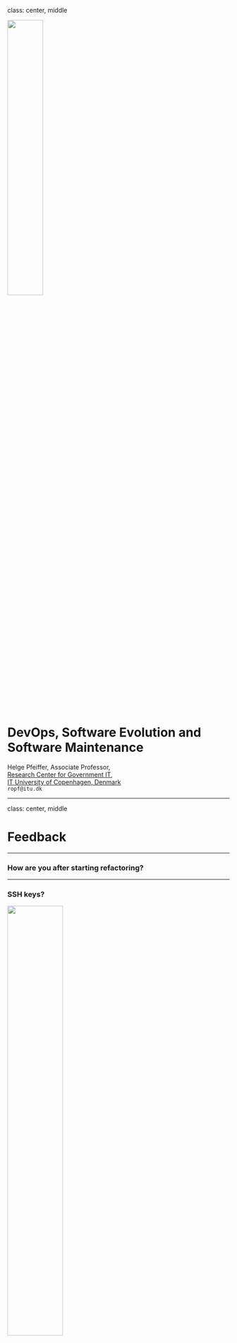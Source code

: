 class: center, middle

<img src="https://www.saa-authors.eu/picture/739/ftw_768/saa-mtcwmza4nzq5mq.jpg" width=40%/>

# DevOps, Software Evolution and Software Maintenance

Helge Pfeiffer, Associate Professor,<br>
[Research Center for Government IT](https://www.itu.dk/forskning/institutter/institut-for-datalogi/forskningscenter-for-offentlig-it),<br>
[IT University of Copenhagen, Denmark](https://www.itu.dk)<br>
`ropf@itu.dk`

---

class: center, middle

# Feedback

---

### How are you after starting refactoring?


---

### SSH keys?

<img src="https://i.stack.imgur.com/KJOUj.png" width="50%">

* It is [one of the first steps of today's exercise](https://github.com/itu-devops/itu-minitwit-ci#step-1---configure-ssh-keys-and-setup-remote-vm) too
* How to handle SSH keys manually, see e.g., a [DigitalOcean tutorial](https://www.digitalocean.com/community/tutorials/how-to-configure-ssh-key-based-authentication-on-a-linux-server)

---

### General Advise

  * Advantage of **logging** your actions:
    * It is easier for the TAs and your group fellows to help you.
    * It is a prerequisite to [ask good questions](https://stackoverflow.com/help/how-to-ask)
    * It is a prerequisite to write good [bug reports](https://web.archive.org/web/20210414020435/https://www.kenst.com/2018/02/how-to-write-a-good-bug-report-use-rimgen/).

---

### Share URLs to your deployed applications and APIs

Send a pull request to `repositories.py` in our central repository: https://github.com/itu-devops/lecture_notes/blob/master/repositories.py

Add two URL links:

  * One to your running applications (edit `"http://<minitwit_application_url>"`)
  * Another one to the simulator API endpoint (edit `"http://<sim_api_url>"`)

---

### Your Turn!
<img src="https://media.giphy.com/media/13GIgrGdslD9oQ/giphy.gif" width=50%/>

  - How do you build your software currently?
  - Which steps have to be performed after checking out your repository to create the 'executable' artifact?

---

### Motivation - Building and deploying software can be scary.


You can break things, tests will fail, colleagues might get angry, etc.

An infrastructure that lets you deliver and deploy automatically and continuously may help to reduce those fears that many developers have.

It allows you to deploy frequently without any manual intervention.

In particular, when things go wrong you just deploy a fix quickly and easily.

---

### How can you build and deploy?

  * Not at all, I work on the server...
  * Manually, via SSH/SCP
  * Via scripted flows
  * Via build systems

---

### `make`


[`make`](https://www.gnu.org/software/make/manual/html_node/) is likely one of the oldest build automation tools.
An example of a `Makefile` that builds and deploys a homepage via `rsync`.

```make
.PHONY: build serve all deploy

build:
        ./build.sh

serve:
        cd public
        open index.html
        python -m http.server

all: build
        git add -A && git commit -m "Automatic deploy commit on `date "+%Y-%m-%d_%H:%M:%S"`"
        git push origin master
        rsync -rP public/* me@server.itu.dk:/import/home/me/public_html

deploy: build
        rsync -rP public/* me@server.dk:/import/home/me/public_html
```

A bit more complicated example, the Linux kernel [`Makefile`](https://github.com/torvalds/linux/blob/master/Makefile)

---

class: center, middle

# How do big companies build and deploy?

---

### GitHub

  > We are constantly deploying at GitHub. Dozens of times a day.
  >
  > Any employee can deploy to production from Campfire with a single message. When someone pushes to master, after watching the tests pass, they're encouraged to immediately deploy to production. This way, everyone is responsible for their own code being production-ready, and people don't have to worry about pushing someone else's code and breaking production.
  >
  > Recently, this process got even better. Now, after someone pushes to master and the tests pass, master is deployed to production automatically. We have ways of preventing this from happening (an employee can temporarily lock deployment while they're collecting data, for example), but by default, production is always up-to-date with master.
  >
  > This is a fantastic way of doing things. Deploying constantly means we completely **avoid giant scary "deployment days",** and our fast and painless deployment process means we can quickly fix problems as they're discovered.
  >
  > Jake Boxer (https://www.quora.com/How-often-do-major-software-companies-such-as-Github-Facebook-Google-Quora-Pinterest-etc-push-code-to-production-Is-there-any-standard-pattern-of-release-cycle-which-any-company-can-follow)

---

### Amazon

  > **Amazon May (2011) Deployment Stats (production hosts & environments only)**
  >
  > * Mean time between deployments (weekday): 11.6 seconds
  > * Max # of deployments in a single hour: 1,079
  > * Mean # of hosts simultaneously receiving a deployment: 10,000
  > * Max # of hosts simultaneously receiving a deployment: * 30,000
  >
  > https://web.archive.org/web/20160305150815/http://assets.en.oreilly.com/1/event/60/Velocity%20Culture%20Presentation.pdf

  > **Results**
  > * 75% reduction in outages triggered by software deployments since 2006
  > * 90% reduction in outage minutes triggered by software deployments
  > * ~0.001% of software deployments cause an outage
  > * Instantaneous automated rollback
  > * Reduction in complexity

You can see the entire talk with these numbers here: http://www.youtube.com/watch?v=dxk8b9rSKOo

---

### Facebook

Facebook deploys:

  * One minor update on most business days
  * One major update on a weekly basis, usually Tuesdays


https://arstechnica.com/information-technology/2012/04/exclusive-a-behind-the-scenes-look-at-facebook-release-engineering/

---

### Okay, but how can we do this?

There are many CI/CD solutions. In our following example we will have a closer look to GitHub Actions.
- However, you might consider an alternative technology.
- The following list should link you to some commonly used solutions.

Self-hosted most often in bigger organizations and companies:

  * [Jenkins](https://jenkins.io/index.html)
  * [Bamboo](https://www.atlassian.com/software/bamboo)
  * [TeamCity](https://www.jetbrains.com/teamcity/)
  * [Concourse](https://concourse.ci)
  * [Azure DevOps Server](https://azure.microsoft.com/en-us/services/devops/server/)
  * [Drone](https://www.drone.io/)

CI/CD as a service:

  * [Travis CI](https://travis-ci.org/)
  * [CircleCI](https://circleci.com)
  * [Github Actions](https://github.com/features/actions)
  * [GitLab CI](https://docs.gitlab.com/ee/topics/build_your_application.html)

---

### CI/CD System

  > A CI (**continuous integration**) system clones the codebase for the software under consideration from a source control system such as GitHub, builds the software into an artifact that can be a binary, a tar archive, or a Docker image, and, very importantly, also runs unit and/or integration tests for the software. 
  
> A CD (**continuous deployment**) system deploys the artifacts built by the CI system to a target environment. This deployment can be automated for non-production environments, but usually includes a manual approval step for production. 

> A more advanced type of such systems is a **continuous delivery**, platform which automates the deployment step to production and is capable of rolling back the deployment based on metrics obtained from monitoring and logging platforms.
  >
  > N. Gift et al. [_"Python for DevOps"_](https://www.oreilly.com/library/view/python-for-devops/9781492057680/)

---

### A CI/CD Example Setup

This is a guide on how to setup an example continuous integration (CI) chain using the following technologies and tools:

  * the distributed version control system (VCS) Git (https://git-scm.com) and GitHub (https://github.com) as host,
  * the build server service Github Actions (https://github.com/features/actions),
  * Docker containers (https://www.docker.com) and DockerHub (https://hub.docker.com) as a public artifact registry,
  * Vagrant (https://www.vagrantup.com) to setup and manage virtual remote machines,
  * and the cloud server provider Digital Ocean (https://www.digitalocean.com).

---

### Scenario

We have the ITU-MiniTwit application.
Now, it is using MySQL as DBMS instead of SQLite.
The entire application is bundled in Docker images and run as single containers for now.

<img src="images/CICD_Setup.png" width="100%">

---

### Step 1 - Setup Remote VM and Keys

<img src="images/CICD_Setup_1.png" width="100%">

---

### Step 2 - Setup Artifacts Store

<img src="images/CICD_Setup_2.png" width="100%">

---

### Step 2 - Setup Artifacts Store

Alternatives are:

  * [Artefactory](https://jfrog.com/artifactory/)
  * [GitHub Packages](https://github.com/features/packages)
  * The package store of your programming languages package manager:
    - [Maven Central Repository](https://search.maven.org/)
    - [NuGet store](https://www.nuget.org/)
    - [Python Package Index](https://pypi.org)
    - [NPM store](https://www.npmjs.com/), etc.
  * Any of the latter self-hosted
  * Or perhaps just your VCS repository

---

### Step 3 - Configuring Secrets on GitHub Repository

<img src="images/CICD_Setup_3.png" width="100%">

---

### Step 4 - Creating and Configuring a Workflow on GitHub Actions

<a href="https://github.com/itu-devops/itu-minitwit-ci/blob/master/.github/workflows/continous-deployment.yml"><img src="images/CICD_Setup_4.png" width="100%"></a>

---

### Step 4 - Creating and Configuring a Workflow on GitHub Actions

More on the workflow syntax: https://docs.github.com/en/actions

```yaml
---
name: Continuous Deployment

on:
  push:
    # Run workflow every time something is pushed to the main branch
    branches:
      - main
      - master
  # allow manual triggers for now too
  workflow_dispatch:
    manual: true

jobs:
  build:
    runs-on: ubuntu-latest

    steps:
      - name: Checkout
        uses: actions/checkout@v2

      - name: Login to Docker Hub
        uses: docker/login-action@v1
        with:
          username: ${{ secrets.DOCKER_USERNAME }}
          password: ${{ secrets.DOCKER_PASSWORD }}

      - name: Set up Docker Buildx
        uses: docker/setup-buildx-action@v1

      - name: Build and push minitwitimage
        uses: docker/build-push-action@v2
        with:
          context: .
          file: ./Dockerfile-minitwit
          push: true
          tags: ${{ secrets.DOCKER_USERNAME }}/minitwitimage:latest
          cache-from: type=registry,ref=${{ secrets.DOCKER_USERNAME }}/minitwitimage:webbuildcache
          cache-to: type=registry,ref=${{ secrets.DOCKER_USERNAME }}/minitwitimage:webbuildcache,mode=max

      - name: Build and push mysqlimage
        uses: docker/build-push-action@v2
        with:
          context: .
          file: ./Dockerfile-mysql
          push: true
          tags: ${{ secrets.DOCKER_USERNAME }}/mysqlimage:latest
          cache-from: type=registry,ref=${{ secrets.DOCKER_USERNAME }}/mysqlimage:mysqlbuildcache
          cache-to: type=registry,ref=${{ secrets.DOCKER_USERNAME }}/mysqlimage:mysqlbuildcache,mode=max

      - name: Build and push flagtoolimage
        uses: docker/build-push-action@v2
        with:
          context: .
          file: ./Dockerfile-flagtool
          push: true
          tags: ${{ secrets.DOCKER_USERNAME }}/flagtoolimage:latest
          cache-from: type=registry,ref=${{ secrets.DOCKER_USERNAME }}/flagtoolimage:flagtoolbuildcache
          cache-to: type=registry,ref=${{ secrets.DOCKER_USERNAME }}/flagtoolimage:flagtoolbuildcache,mode=max

      - name: Test minitwit
        run: |
          docker build -t $DOCKER_USERNAME/minitwittestimage -f Dockerfile-minitwit-tests .
          yes 2>/dev/null | docker-compose up -d
          docker run --rm --network=itu-minitwit-network $DOCKER_USERNAME/minitwittestimage
        env:
          DOCKER_USERNAME: ${{ secrets.DOCKER_USERNAME }}

      - name: Configure SSH
        run: |
          mkdir -p ~/.ssh/
          echo "$SSH_KEY" > ~/.ssh/minitwit.key
          chmod 600 ~/.ssh/minitwit.key
        env:
          SSH_KEY: ${{ secrets.SSH_KEY }}

      - name: Deploy to server
        # Configure the ~./bash_profile and deploy.sh file on the Vagrantfile
        run: >
          ssh $SSH_USER@$SSH_HOST
          -i ~/.ssh/minitwit.key -o StrictHostKeyChecking=no
          '/minitwit/deploy.sh'
        env:
          SSH_USER: ${{ secrets.SSH_USER }}
          SSH_HOST: ${{ secrets.SSH_HOST }}
```

---

### Step 5 - Building & Testing the Software

<img src="images/CICD_Setup_5.png" width="100%">

---

### Step 6 - Delivering the Software

<img src="images/CICD_Setup_6.png" width="100%">

---

### Step 7 - Deploying the Software

<img src="images/CICD_Setup.png" width="100%">

---

## What to do now?

  * To prepare for your project work, practice with the [exercises](./README_EXERCISE.md)
  * Do the [project work](./README_TASKS.md) until the end of the week
  * And [prepare for the next session](../session_05/README_PREP.md)

---

## Guest Lecture: [Sofus](https://www.eficode.com/blog/author/sofus-albertsen) from [Eficode](https://www.eficode.com)

<img src="https://www.eficode.com/hs-fs/hubfs/sofus.jpeg?width=200&name=sofus.jpeg" width="30%">

![](https://www.eficode.com/hubfs/images/logos/eficode_text_logo_black_small.svg)

